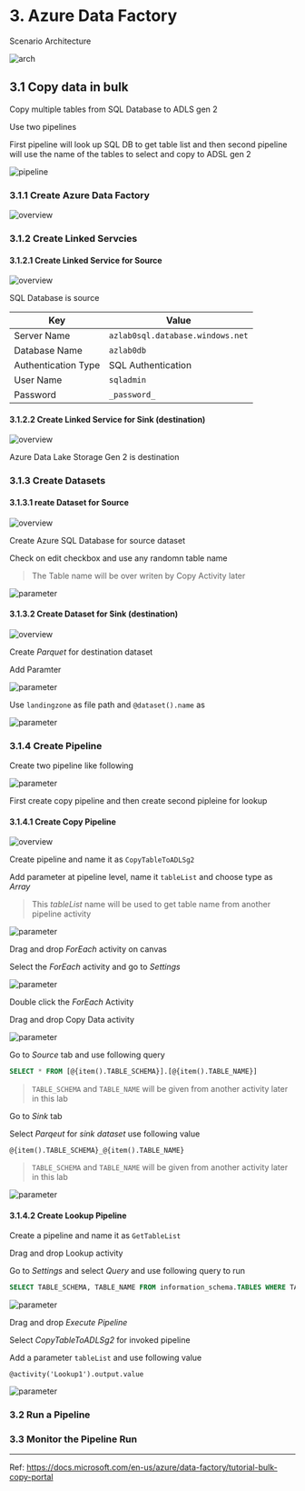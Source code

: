 # 3. Azure Data Factory

Scenario Architecture

![arch](../images/3.png)

## 3.1 Copy data in bulk

Copy multiple tables from SQL Database to ADLS gen 2

Use two pipelines

First pipeline will look up SQL DB to get table list and then second pipeline will use the name of the tables to select and copy to ADSL gen 2

![pipeline](../images/tutorial-copy-multiple-tables.png)

### 3.1.1 Create Azure Data Factory

![overview](../images/01.00.01.png)

### 3.1.2 Create Linked Servcies

#### 3.1.2.1 Create Linked Service for Source

![overview](../images/01.00.02.png)

SQL Database is source

|Key|Value|
|-|-|
|Server Name|```azlab0sql.database.windows.net```|
|Database Name|```azlab0db```|
|Authentication Type|SQL Authentication|
|User Name|```sqladmin```|
|Password|```_password_```|

#### 3.1.2.2 Create Linked Service for Sink (destination)

![overview](../images/01.00.03.png)

Azure Data Lake Storage Gen 2 is destination

### 3.1.3 Create Datasets

#### 3.1.3.1 reate Dataset for Source

![overview](../images/01.00.04.png)

Create Azure SQL Database for source dataset

Check on edit checkbox and use any randomn table name

> The Table name will be over writen by Copy Activity later

![parameter](../images/3.2.png)

#### 3.1.3.2 Create Dataset for Sink (destination)

![overview](../images/01.00.05.png)

Create _Parquet_ for destination dataset

Add Paramter

![parameter](../images/3.0.png)

Use ```landingzone``` as file path and ```@dataset().name``` as 

![parameter](../images/3.1.png)

### 3.1.4 Create Pipeline

Create two pipeline like following

![parameter](../images/3.5.png)

First create copy pipeline and then create second pipleine for lookup

#### 3.1.4.1 Create Copy Pipeline

![overview](../images/01.00.06.png)

Create pipeline and name it as ```CopyTableToADLSg2```

Add parameter at pipeline level, name it ```tableList``` and choose type as _Array_

> This _tableList_ name will be used to get table name from another pipeline activity

![parameter](../images/3.6.png)

Drag and drop _ForEach_ activity on canvas

Select the _ForEach_ activity and go to _Settings_ 

![parameter](../images/3.7.png)

Double click the _ForEach_ Activity

Drag and drop Copy Data activity 

![parameter](../images/3.8.png)

Go to _Source_ tab and use following query 

```sql
SELECT * FROM [@{item().TABLE_SCHEMA}].[@{item().TABLE_NAME}]
```

> `TABLE_SCHEMA` and `TABLE_NAME` will be given from another activity later in this lab

Go to _Sink_ tab

Select _Parqeut_ for _sink dataset_ use following value

```text
@{item().TABLE_SCHEMA}_@{item().TABLE_NAME}
```

> `TABLE_SCHEMA` and `TABLE_NAME` will be given from another activity later in this lab

![parameter](../images/3.9.png)

#### 3.1.4.2 Create Lookup Pipeline

Create a pipeline and name it as ```GetTableList```

Drag and drop Lookup activity

Go to _Settings_ and select _Query_ and use following query to run

```sql
SELECT TABLE_SCHEMA, TABLE_NAME FROM information_schema.TABLES WHERE TABLE_TYPE = 'BASE TABLE' and TABLE_SCHEMA = 'SalesLT' and TABLE_NAME <> 'ProductModel'
```
![parameter](../images/3.3.png)

Drag and drop _Execute Pipeline_

Select _CopyTableToADLSg2_ for invoked pipeline

Add a parameter ```tableList``` and use following value 

```@activity('Lookup1').output.value```

![parameter](../images/3.4.png)

### 3.2 Run a Pipeline

### 3.3 Monitor the Pipeline Run

---
Ref: https://docs.microsoft.com/en-us/azure/data-factory/tutorial-bulk-copy-portal
